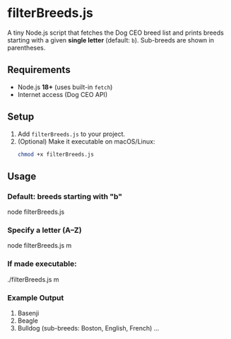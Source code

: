 # filterBreeds.js

A tiny Node.js script that fetches the Dog CEO breed list and prints breeds starting with a given **single letter** (default: `b`). Sub-breeds are shown in parentheses.

## Requirements
- Node.js **18+** (uses built-in `fetch`)
- Internet access (Dog CEO API)

## Setup
1. Add `filterBreeds.js` to your project.
2. (Optional) Make it executable on macOS/Linux:
   ```bash
   chmod +x filterBreeds.js
## Usage
### Default: breeds starting with "b"
node filterBreeds.js

### Specify a letter (A–Z)
node filterBreeds.js m

### If made executable:
./filterBreeds.js m

### Example Output
1. Basenji
2. Beagle
3. Bulldog (sub-breeds: Boston, English, French)
...
